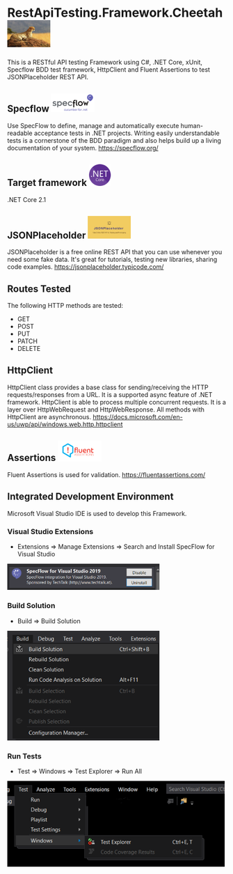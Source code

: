 # RestApiTesting.Framework.Cheetah  <img src ="RestApiTesting.Framework.Cheetah/images/cheetah.jpg" width=99>
This is a RESTful API testing Framework using C#, .NET Core, xUnit, Specflow BDD test framework, HttpClient and Fluent Assertions to test JSONPlaceholder REST API.

## Specflow  <img src ="RestApiTesting.Framework.Cheetah/images/specflow.png" width=99>
Use SpecFlow to define, manage and automatically execute human-readable acceptance tests in .NET projects. Writing easily understandable tests is a cornerstone of the BDD paradigm and also helps build up a living documentation of your system. https://specflow.org/

## Target framework  <img src ="RestApiTesting.Framework.Cheetah/images/netcore.png" width=50>
.NET Core 2.1

## JSONPlaceholder  <img src ="RestApiTesting.Framework.Cheetah/images/JSONPlaceholder.jpg" width=99>
JSONPlaceholder is a free online REST API that you can use whenever you need some fake data. It's great for tutorials, testing new libraries, sharing code examples.
https://jsonplaceholder.typicode.com/

## Routes Tested
The following HTTP methods are tested:
* GET
* POST
* PUT
* PATCH
* DELETE

## HttpClient
HttpClient class provides a base class for sending/receiving the HTTP requests/responses from a URL. It is a supported async feature of .NET framework. HttpClient is able to process multiple concurrent requests. It is a layer over HttpWebRequest and HttpWebResponse. All methods with HttpClient are asynchronous.
https://docs.microsoft.com/en-us/uwp/api/windows.web.http.httpclient

## Assertions <img src ="RestApiTesting.Framework.Cheetah/images/fluentassertions.png" width=99>
Fluent Assertions is used for validation.
https://fluentassertions.com/ 

## Integrated Development Environment
Microsoft Visual Studio IDE is used to develop this Framework.

### Visual Studio Extensions
* Extensions => Manage Extensions => Search and Install SpecFlow for Visual Studio
<img src ="RestApiTesting.Framework.Cheetah/images/specflowextension.png" width=350>

### Build Solution
* Build => Build Solution
<img src ="RestApiTesting.Framework.Cheetah/images/build.png" width=350>

### Run Tests
* Test => Windows => Test Explorer => Run All
<img src ="RestApiTesting.Framework.Cheetah/images/testexplorer.png" width=500>
